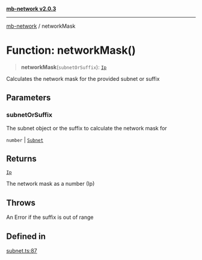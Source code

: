 [**mb-network v2.0.3**](../README.md)

***

[mb-network](../README.md) / networkMask

# Function: networkMask()

> **networkMask**(`subnetOrSuffix`): [`Ip`](../type-aliases/Ip.md)

Calculates the network mask for the provided subnet or suffix

## Parameters

### subnetOrSuffix

The subnet object or the suffix to calculate the network mask for

`number` | [`Subnet`](../interfaces/Subnet.md)

## Returns

[`Ip`](../type-aliases/Ip.md)

The network mask as a number (Ip)

## Throws

An Error if the suffix is out of range

## Defined in

[subnet.ts:87](https://github.com/mbachmann97/mb-network/blob/ec859bc9fa23945f71168926642866140fd255b1/src/subnet.ts#L87)

